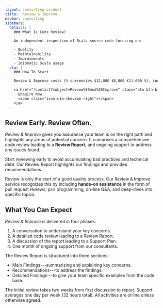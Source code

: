 ```yaml
---
layout: consulting-product
title:  Review & Improve
navbar: consulting
sidebars:
  details: |
    ### What Is Code Review?

    An independent inspection of Scala source code focusing on:

    - Quality
    - Maintainability
    - Improvements
    - Idiomatic Scala usage
  cta: |
    ### How To Start

    Review & Improve costs {% currencies $12,000 £8,000 €11,000 %}, including the Review Report and one month of support.

    <a href="/contact?subject=Review%20and%20Improve" class="btn btn-block btn-primary">
      Enquire Now
      <span class="icon-uio-chevron-right"></span>
    </a>
---
```


## Review Early. Review Often.

_Review & Improve_ gives you assurance your team is on the right path and highlights any areas of potential concern. It comprises a comprehensive code review leading to a **Review Report**, and ongoing support to address any issues found.

Start reviewing early to avoid accumulating bad practices and technical debt. Our Review Report highlights our findings and provides recommendations.

Review is only the start of a good quality process. Our Review & Improve service recognizes this by including **hands-on assistance** in the form of pull request reviews, pair programming, on-line Q&A, and deep-dives into specific topics.

## What You Can Expect

_Review & Improve_ is delivered in four phases:

1. A conversation to understand your key concerns.
2. A detailed code review leading to a Review Report.
3. A discussion of the report leading to a Support Plan.
4. One month of ongoing support from our consultants.

The Review Report is structured into three sections:

- Main Findings---summarizing and explaining key concerns.
- Recommendations---to address the findings.
- Detailed Findings---to give your team specific examples from the code base.

The initial review takes two weeks from first discussion to report. Support averages one day per week (32 hours total). All activities are online unless otherwise agreed.
